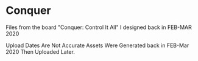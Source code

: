 # Conquer
Files from the board "Conquer: Control It All" I designed back in FEB-MAR 2020


Upload Dates Are Not Accurate
Assets Were Generated back in FEB-Mar 2020 Then Uploaded Later.
